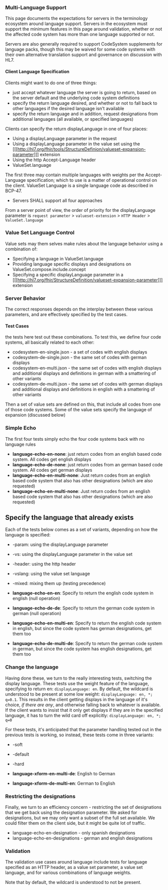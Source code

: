 ### Multi-Language Support 

This page documents the expectations for servers in the terminology ecosystem around language support. 
Servers in the ecosystem must support the minimum features in this page around validation, whether or
not the affected code system has more than one language supported or not. 

Servers are also generally required to support CodeSystem supplements for language packs, though this
may be waived for some code systems with their own alternative translation support and governance on 
discussion with HL7.

#### Client Language Specification

Clients might want to do one of three things:

* just accept whatever language the server is going to return, based on the server default and the underlying code system definitions
* specify the return language desired, and whether or not to fall back to other languages if the desired language isn't available
* specify the return language and in addition, request designations from additional languages (all available, or specified languages)

Clients can specify the return displayLanguage in one of four places:

* Using a displayLanguage parameter in the request
* Using a displayLanguage parameter in the value set using the 
[[[http://hl7.org/fhir/tools/StructureDefinion/valueset-expansion-parameter]]] extension
* Using the http Accept-Language header 
* ValueSet.language

The first three may contain multiple languages with weights per the Accept-Language specification; which to use is a matter 
of operational control on the client. ValueSet Language is a single language code as described in BCP-47. 

* Servers SHALL support all four approaches 

From a server point of view, the order of priority for the displayLanguage parameter is 
`request parameter` > `valueset-extension` > `HTTP Header` > `ValueSet.language`

### Value Set Language Control

Value sets may them selves make rules about the language behavior using a combination of:

* Specifying a language in ValueSet.language
* Providing language specific displays and designations on ValueSet.compose.include.concept 
* Specifying a specific displayLanguage parameter in a [[[http://hl7.org/fhir/StructureDefinition/valueset-expansion-parameter]]] extension

### Server Behavior

The correct responses depends on the interplay between these various parameters, and are 
effectively specified by the test cases.

#### Test Cases

the tests here test out these combinations. To test this, we define four code systems, all basically related
to each other:

* codesystem-en-single.json - a set of codes with english displays
* codesystem-de-single.json - the same set of codes with german displays
* codesystem-en-multi.json - the same set of codes with english displays and additional displays and definitions in german with a smattering of other variants
* codesystem-de-multi.json - the same set of codes with german displays and additional displays and definitions in english with a smattering of other variants

Then a set of value sets are defined on this, that include all codes from one of those code systems. Some of the value sets specify the language of expansion (discussed below)

### Simple Echo

The first four tests simply echo the four code systems back with no language rules

* **language-echo-en-none**: just return codes from an english based code system. All codes get english displays
* **language-echo-de-none**: just return codes from an german based code system. All codes get german displays
* **language-echo-en-multi-none**: Just return codes from an english based code system that also has other designations (which are also requested)
* **language-echo-en-multi-none**: Just return codes from an english based code system that also has other designations (which are also requested)

## Specify the language that already exists

Each of the tests below comes as a set of variants, depending on how the language is specified:
* -param: using the displayLanguage parameter
* -vs: using the displayLanguage parameter in the value set
* -header: using the http header
* -vslang: using the value set language
* -mixed: mixing them up (testing precedence)

* **language-echo-en-en**: Specify to return the english code system in english (null operation)
* **language-echo-de-de**: Specify to return the german code system in german  (null operation)
* **language-echo-en-multi-en**: Specify to return the english code system in english, but since the code system has german designations, get them too
* **language-echo-de-multi-de**: Specify to return the german code system in german, but since the code system has english designations, get them too

### Change the language 

Having done these, we turn to the really interesting tests, switching the display language. These tests use the weight feature of the language, 
specifying to return en: ```displayLanguage: en```. By default, the wildcard is understood to be present at some low weight: ```displayLanguage: en, *; q=0.1```. This results in the client getting displays in the language of it's choice, *if there are any*, and otherwise falling back to whatever is available. If the client wants to insist that it only get displays if they are in the specified language, it has to turn the wild card off explicitly: ```displayLanguage: en, *; q=0```

For these tests, it's anticipated that the parameter handling tested out in the previous tests is working, so instead, these tests come in three 
variants:
* -soft
* -default
* -hard

* **language-xform-en-multi-de**: English to German
* **language-xform-de-multi-en**: German to English

### Restricting the designations

Finally, we turn to an efficiency concern - restricting the set of designations that we get back
using the designation parameter. We asked for designations, but we may only want a subset of the 
full set available. We could filter them on the client side, but it might be quite lot of traffic.

* language-echo-en-designation - only spanish designations
* language-echo-en-designations - german and english designations

### Validation

The validation use cases around language include tests for language 
specified as an HTTP header, as a value set parameter, a value set language, 
and for various combinations of language weights.

Note that by default, the wildcard is understood to not be present.
